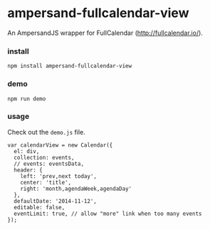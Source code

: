 ampersand-fullcalendar-view
===

An AmpersandJS wrapper for FullCalendar (http://fullcalendar.io/).


### install
```
npm install ampersand-fullcalendar-view
```

### demo
```
npm run demo
```

### usage

Check out the `demo.js` file.

```
var calendarView = new Calendar({
  el: div,
  collection: events,
  // events: eventsData,
  header: {
    left: 'prev,next today',
    center: 'title',
    right: 'month,agendaWeek,agendaDay'
  },
  defaultDate: '2014-11-12',
  editable: false,
  eventLimit: true, // allow "more" link when too many events
});
```